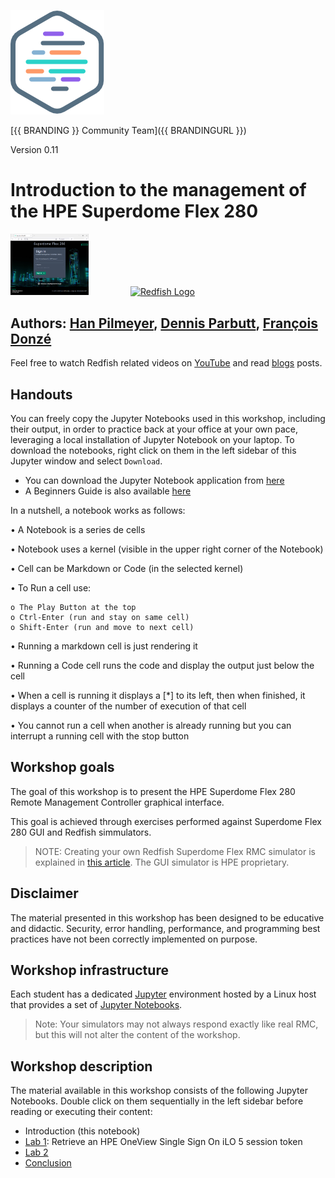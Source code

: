 ![Workshops-on-Demand Logo](Pictures/hpe-dev-logo.png)

[{{ BRANDING }} Community Team]({{ BRANDINGURL }})

Version 0.11

# Introduction to the management of the HPE Superdome Flex 280

<img src="Pictures/RMCLoginScreen.png" alt="RMC Login Screen" style="width: 125px;"/>&nbsp; &nbsp; &nbsp; &nbsp; &nbsp; &nbsp; &nbsp; &nbsp; &nbsp;[<img src="https://redfish.dmtf.org/sites/default/files/DMTF_Redfish_logo_R.jpg" alt="Redfish Logo" style="width: 125px;"/>](https://redfish.dmtf.org/)

## Authors: [Han Pilmeyer](han.pilmeyer@hpe.com), [Dennis Parbutt](dennis.parbutt@hpe.com), [François Donzé](francois.donze@hpe.com)

Feel free to watch Redfish related videos on [YouTube](https://www.youtube.com/playlist?list=PLmYBqUM74OygZjhoZMEZmMP50Od8EfaW8) and read [blogs](https://developer.hpe.com/search?term=redfish) posts.

## Handouts
You can freely copy the Jupyter Notebooks used in this workshop, including their output, in order to practice back at your office at your own pace, leveraging a local installation of Jupyter Notebook on your laptop. To download the notebooks, right click on them in the left sidebar of this Jupyter window and select `Download`.

- You can download the Jupyter Notebook application from [here](https://jupyter.org/install) 
- A Beginners Guide is also available [here](https://jupyter-notebook-beginner-guide.readthedocs.io/en/latest/what_is_jupyter.html)

In a nutshell, a notebook works as follows:

• A Notebook is a series de cells

• Notebook uses a kernel (visible in the upper right corner of the Notebook)

• Cell can be Markdown or Code (in the selected kernel)

• To Run a cell use:

    o The Play Button at the top
    o Ctrl-Enter (run and stay on same cell)
    o Shift-Enter (run and move to next cell)
    
• Running a markdown cell is just rendering it

• Running a Code cell runs the code and display the output just below the cell

• When a cell is running it displays a [*] to its left, then when finished, it displays a counter of the number of execution of that cell

• You cannot run a cell when another is already running but you can interrupt a running cell with the stop button


## Workshop goals

The goal of this workshop is to present the HPE Superdome Flex 280 Remote Management Controller graphical interface.

This goal is achieved through exercises performed against Superdome Flex 280 GUI and Redfish simmulators.

> NOTE: Creating your own Redfish Superdome Flex RMC simulator is explained in [this article](https://developer.hpe.com/blog/build-your-own-ilo-redfish-simulator/). The GUI simulator is HPE proprietary.

## Disclaimer

The material presented in this workshop has been designed to be educative and didactic. Security, error handling, performance, and programming best practices have not been correctly implemented on purpose.

## Workshop infrastructure

Each student has a dedicated [Jupyter](https://jupyter.org/) environment hosted by a Linux host that provides a set of [Jupyter Notebooks](https://jupyter-notebook-beginner-guide.readthedocs.io/en/latest/what_is_jupyter.html).

>Note: Your simulators may not always respond exactly like real RMC, but this will not alter the content of the workshop.

## Workshop description

The material available in this workshop consists of the following Jupyter Notebooks. Double click on them sequentially in the left sidebar before reading or executing their content:

- Introduction (this notebook)
- [Lab 1](1-RetrieveOneViewToken.ipynb): Retrieve an HPE OneView Single Sign On iLO 5 session token
- [Lab 2](2-SdfRedfish.ipynb)
- [Conclusion](3-Conclusion.ipynb)

